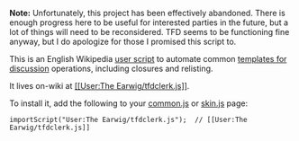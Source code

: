 __Note:__ Unfortunately, this project has been effectively abandoned. There is
enough progress here to be useful for interested parties in the future, but a
lot of things will need to be reconsidered. TFD seems to be functioning fine
anyway, but I do apologize for those I promised this script to.

This is an English Wikipedia
[user script](https://en.wikipedia.org/wiki/Wikipedia:User_scripts) to automate
common
[templates for discussion](https://en.wikipedia.org/wiki/Wikipedia:Templates_for_discussion)
operations, including closures and relisting.

It lives on-wiki at
[\[\[User:The Earwig/tfdclerk.js\]\]](https://en.wikipedia.org/wiki/User:The_Earwig/tfdclerk.js).

To install it, add the following to your
[common.js](https://en.wikipedia.org/wiki/Special:MyPage/common.js) or
[skin.js](https://en.wikipedia.org/wiki/Special:MyPage/skin.js) page:

    importScript("User:The Earwig/tfdclerk.js");  // [[User:The Earwig/tfdclerk.js]]
